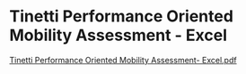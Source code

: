 # Tinetti Performance Oriented Mobility Assessment - Excel

[Tinetti Performance Oriented Mobility Assessment- Excel.pdf](Tinetti%20Performance%20Oriented%20Mobility%20Assessment%20-%2026f161485bd24dc780c7c19525d1fa30/Tinetti_Performance_Oriented_Mobility_Assessment-_Excel.pdf)